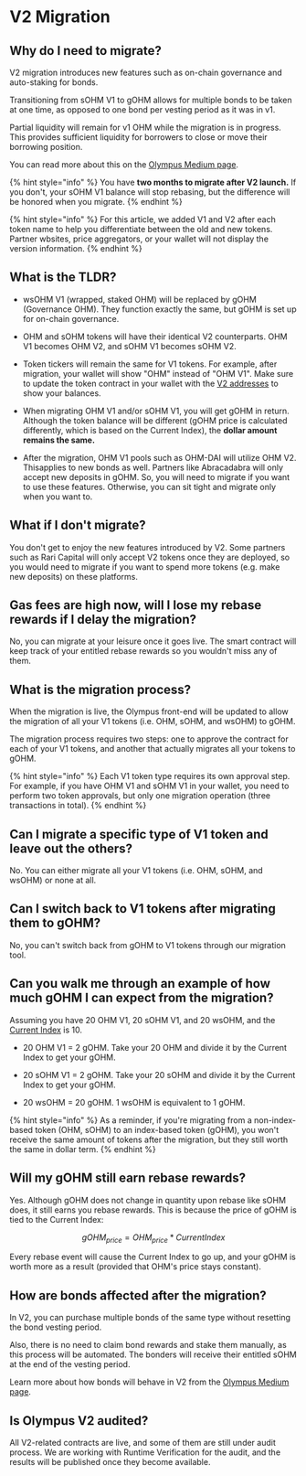 # V2 Migration

## Why do I need to migrate?

V2 migration introduces new features such as on-chain governance and auto-staking
for bonds.

Transitioning from sOHM V1 to gOHM allows for multiple bonds to be taken at one
time, as opposed to one bond per vesting period as it was in v1.

Partial liquidity will remain for v1 OHM while the migration is in progress. This
provides sufficient liquidity for borrowers to close or move their borrowing
position.

You can read more about this on the [Olympus Medium page](https://olympusdao.medium.com/introducing-olympus-v2-c4ade14e9fe).

{% hint style="info" %}
You have **two months to migrate after V2 launch.** If you don't, your sOHM V1
balance will stop rebasing, but the difference will be honored when you migrate.
{% endhint %}

{% hint style="info" %}
For this article, we added V1 and V2 after each token name to help you differentiate
between the old and new tokens. Partner wbsites, price aggregators, or your wallet
will not display the version information.
{% endhint %}

## What is the TLDR?

- wsOHM V1 (wrapped, staked OHM) will be replaced by gOHM (Governance OHM). They
function exactly the same, but gOHM is set up for on-chain governance.

- OHM and sOHM tokens will have their identical V2 counterparts. OHM V1 becomes
OHM V2, and sOHM V1 becomes sOHM V2.

- Token tickers will remain the same for V1 tokens. For example, after migration,
your wallet will show "OHM" instead of "OHM V1". Make sure to update the token
contract in your wallet with the [V2 addresses](../contracts/tokens.md) to show
your balances.

- When migrating OHM V1 and/or sOHM V1, you will get gOHM in return. Although
the token balance will be different (gOHM price is calculated differently, which
is based on the Current Index), the **dollar amount remains the same.**

- After the migration, OHM V1 pools such as OHM-DAI will utilize OHM V2. Thisapplies
to new bonds as well. Partners like Abracadabra will only accept new deposits in
gOHM. So, you will need to migrate if you want to use these features. Otherwise,
you can sit tight and migrate only when you want to.

## What if I don't migrate?

You don't get to enjoy the new features introduced by V2. Some partners such as
Rari Capital will only accept V2 tokens once they are deployed, so you would
need to migrate if you want to spend more tokens (e.g. make new deposits) on these
platforms.

## Gas fees are high now, will I lose my rebase rewards if I delay the migration?

No, you can migrate at your leisure once it goes live. The smart contract will
keep track of your entitled rebase rewards so you wouldn't miss any of them.

## What is the migration process?

When the migration is live, the Olympus front-end will be updated to allow the
migration of all your V1 tokens (i.e. OHM, sOHM, and wsOHM) to gOHM.

The migration process requires two steps: one to approve the contract for each
of your V1 tokens, and another that actually migrates all your tokens to gOHM.

{% hint style="info" %}
Each V1 token type requires its own approval step. For example, if you have OHM
V1 and sOHM V1 in your wallet, you need to perform two token approvals, but only
one migration operation (three transactions in total).
{% endhint %}

## Can I migrate a specific type of V1 token and leave out the others?

No. You can either migrate all your V1 tokens (i.e. OHM, sOHM, and wsOHM) or none
at all.

## Can I switch back to V1 tokens after migrating them to gOHM?

No, you can't switch back from gOHM to V1 tokens through our migration tool.

## Can you walk me through an example of how much gOHM I can expect from the migration?

Assuming you have 20 OHM V1, 20 sOHM V1, and 20 wsOHM, and the [Current Index](https://docs.olympusdao.finance/main/basics/basics#how-do-i-track-my-rebase-rewards)
is 10.

- 20 OHM V1 = 2 gOHM. Take your 20 OHM and divide it by the Current Index to get
your gOHM.

- 20 sOHM V1 = 2 gOHM. Take your 20 sOHM and divide it by the Current Index to
get your gOHM.

- 20 wsOHM = 20 gOHM. 1 wsOHM is equivalent to 1 gOHM.

{% hint style="info" %}
As a reminder, if you're migrating from a non-index-based token (OHM, sOHM) to an
index-based token (gOHM), you won't receive the same amount of tokens after the
migration, but they still worth the same in dollar term.
{% endhint %}

## Will my gOHM still earn rebase rewards?

Yes. Although gOHM does not change in quantity upon rebase like sOHM does, it
still earns you rebase rewards. This is because the price of gOHM is tied to the
Current Index:

$$
gOHM_{price} = OHM_{price} * CurrentIndex
$$

Every rebase event will cause the Current Index to go up, and your gOHM is worth
more as a result (provided that OHM's price stays constant).

## How are bonds affected after the migration?

In V2, you can purchase multiple bonds of the same type without resetting the
bond vesting period.

Also, there is no need to claim bond rewards and stake them manually, as this process
will be automated. The bonders will receive their entitled sOHM at the end of the
vesting period.

Learn more about how bonds will behave in V2 from the [Olympus Medium page](https://olympusdao.medium.com/introducing-olympus-v2-c4ade14e9fe).

## Is Olympus V2 audited?

All V2-related contracts are live, and some of them are still under audit process.
We are working with Runtime Verification for the audit, and the results will be
published once they become available.
